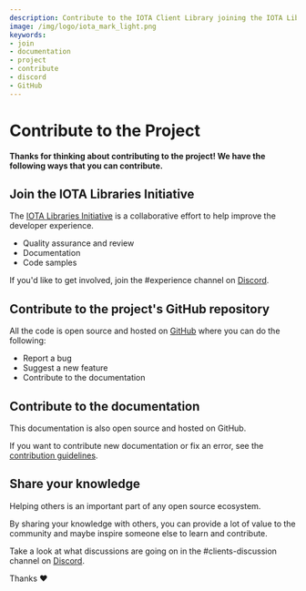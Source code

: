 ```yaml
---
description: Contribute to the IOTA Client Library joining the IOTA Libraries Initiative, contributing to the official GitHub repository or sharing your knowledge on Discord.  
image: /img/logo/iota_mark_light.png
keywords:
- join
- documentation
- project
- contribute
- discord
- GitHub
---
```

# Contribute to the Project

**Thanks for thinking about contributing to the project! We have the following ways that you can contribute.**

## Join the IOTA Libraries Initiative

The [IOTA Libraries Initiative](https://github.com/iota-community/X-Team_IOTA_Streams) is a collaborative effort to help improve the developer experience.

- Quality assurance and review
- Documentation
- Code samples

If you'd like to get involved, join the #experience channel on [Discord](https://discord.iota.org).

## Contribute to the project's GitHub repository

All the code is open source and hosted on [GitHub](https://github.com/iotaledger/streams) where you can do the following:

- Report a bug
- Suggest a new feature
- Contribute to the documentation

## Contribute to the documentation

This documentation is also open source and hosted on GitHub.

If you want to contribute new documentation or fix an error, see the [contribution guidelines](https://github.com/iotaledger/documentation/blob/develop/.github/CONTRIBUTING.md).

## Share your knowledge

Helping others is an important part of any open source ecosystem.

By sharing your knowledge with others, you can provide a lot of value to the community and maybe inspire someone else to learn and contribute.

Take a look at what discussions are going on in the #clients-discussion channel on [Discord](https://discord.iota.org).

Thanks :heart: